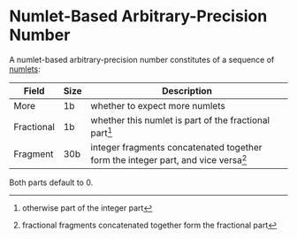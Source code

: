 # Numlet-Based Arbitrary-Precision Number

A numlet-based arbitrary-precision number constitutes of a sequence of <ins>numlets</ins>:

Field     |Size|Description
----------|----|-----------
More      |1b  |whether to expect more numlets
Fractional|1b  |whether this numlet is part of the fractional part[^integer-part]
Fragment  |30b |integer fragments concatenated together form the integer part, and vice versa[^vice-versa]

Both parts default to 0.

[^integer-part]: otherwise part of the integer part
[^vice-versa]: fractional fragments concatenated together form the fractional part
